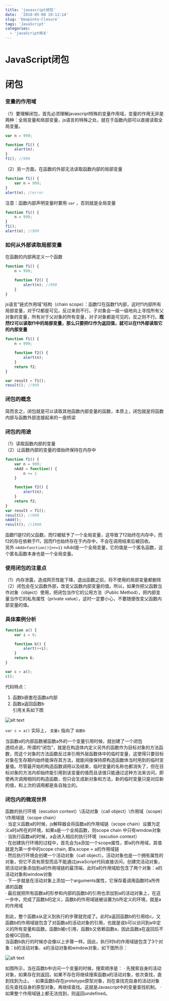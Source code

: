 ```yaml
---
title: 'javascript闭包'
date:  '2018-05-08 19:12:14'
slug: 'Deepinto-Closure'
tags: 'JavaScript'
categories: 
  - 'javaScript相关'
---
```


<div class="jquery-head">
    <h1>JavaScript闭包</h1>
</div> 

闭包
=============

### 变量的作用域  

（1）要理解闭包，首先必须理解javascript特殊的变量作用域，变量的作用无非是两种：全局变量和局部变量，js语言的特殊之处，就在于函数内部可以直接读取全局变量。    

```javascript
var n = 999;

function f1() {
    alert(n);
}
f1(); //999  
```

（2）另一方面，在函数的外部无法读取函数内部的局部变量       

```javascript
function f1() {
    var n = 999;
}
alert(n); //error
```

注意：函数内部声明变量时要用 `var` ，否则就是全局变量

```javascript
function f1() {
    n = 999;
}
f1();
alert(n); //999
```

### 如何从外部读取局部变量   

在函数的内部再定义一个函数

```javascript
function f1() {
    n = 999;

    function f2() {
        alert(n); //999
    }
}
```

js语言“链式作用域”结构（chain scope）：函数f2在函数f1内部，这时f1内部所有局部变量，对于f2都是可见，反过来则不行。子对象会一级一级地向上寻找所有父对象的变量，所有对于父对象的所有变量，对子对象都是可见的，反之则不行。**既然f2可以读取f1中的局部变量，那么只要把f2作为返回值，就可以在f1外部读取它的内部变量**

```javascript
function f1() {
    n = 999;

    function f2() {
        alert(n);
    }
    return f2;
}

var result = f1();
result(); //999
```

### 闭包的概念

简而言之，闭包就是可以读取其他函数内部变量的函数，本质上，闭包就是将函数内部与函数外部连接起来的一座桥梁   

### 闭包的用途  

（1）读取函数内部的变量   
（2）让函数内部的变量的值始终保持在内存中

```javascript
function f1() {
    var n = 999;
    nAdd = function() {
        n += 1
    }

    function f2() {
        alert(n);
    }
    return f2;
}
var result = f1();
result(); //999
nAdd();
result(); //1000
```

函数f1是f2的父函数，而f2被赋予了一个全局变量，这导致了f2始终在内存中，而f2的存在依赖于f1，因而f1也始终存在于内存中，不会在调用结束后被回收。   
另外 `nAdd=function(){n+=1}` nAdd是一个全局变量，它的值是一个匿名函数，这个匿名函数本身也是一个全局变量。

### 使用闭包的注意点

（1）内存泄露，造成网页性能下降，退出函数之前，将不使用的局部变量都删除   
（2）闭包会在父函数外部，改变父函数内部变量的值。所以，如果你把父函数当作对象（object）使用，把闭包当作它的公用方法（Public Method），把内部变量当作它的私有属性（private value），这时一定要小心，不要随便改变父函数内部变量的值。

### 具体案例分析    

```javascript
function a() {
    var i = 0;

    function b() {
        alert(++i);
    }
    return b;
}

var c = a();
c();
```

代码特点：  
1. 函数b嵌套在函数a内部  
2. 函数a返回函数b  
引用关系如下图

![alt text](/img/closure.png "闭包案例")

  
`var c = a()` 实际上， `变量c` 指向了 `函数b`

当函数a的内部函数被函数a外的一个变量引用时候，就创建了一个闭包  
透彻点说，所谓的“闭包”，就是在构造体内定义另外的函数作为目标对象的方法函数，而这个对象的方法函数反过来引用外层函数体中的临时变量，这使得只要目标对象在生存期内始终能保存其方法，就能间接保持原构造函数体当时用到的临时变量值。尽管最开始的构造函数调用以及结束，临时变量的名称也都消失了，但在目标对象的方法内却始终能引用到该变量的值而且该值只能通过这种方法来访问，即使再次调用相同的构造函数，但只会生成新对象和方法，新的临时变量只是对应新的值，和上次的调用都是各自独立的。   

### 闭包内的微观世界   

函数的执行环境（excution context）\活动对象（call object）\作用域（scope）\作用域链（scope chain）  
· 当定义函数a的时候，js解释器会将函数a的作用域链（scope chain）设置为定义a时a所在的环境，如果a是一个全局函数，则scope chain 中只有window对象   
· 当执行函数a的时候，a会进入相应的执行环境（excution context）  
· 在创建执行环境的过程中，首先会为a添加一个scope属性，即a的作用域，其值就是为第一步中的scope chain, 即a.scope = a的作用域链  
· 然后执行环境会创建一个活动对象（call object）。活动对象也是一个拥有属性的对象，但它不具有原型而且不能通过javaScript代码直接访问，创建完活动对象，把活动对象添加到a的作用域链的最顶端，此时a的作用域脸包含了两个对象：a的活动对象和window对象  
· 下一步就是在活动对象上添加一个arguments属性，它保存着调用函数时a所传递的函数  
· 最后就把所有函数a的形参和内部的函数b的引用也添加到a的活动对象上，在这一步中，完成了函数b的定义，函数b的作用域链被设置为b所定义的环境，就是a的作用域  

到此，整个函数a从定义到执行的步骤就完成了。此时a返回函数b的引用给c，又函数b的作用域链包含了对函数a的活动对象的引用，也就是说b可以访问到a中定义的所有变量和函数。函数b被c引用，函数b又依赖函数a，因此函数a在返回后不会被GC回收。  
当函数b执行的时候亦会像以上步骤一样。因此，执行时b的作用域链包含了3个对象：b的活动对象、a的活动对象和window对象，如下图所示：  

![alt text](/img/scopeChain.png "闭包案例")

  
如图所示，当在函数b中访问一个变量的时候，搜索顺序是：
· 先搜索自身的活动对象，如果存在则返回，如果不存在将继续搜索函数a的活动对象，依次查找，直到找到为止。 
· 如果函数b存在prototype原型对象，则在查找完自身的活动对象后先查找自身的原型对象，再继续查找。这就是Javascript中的变量查找机制。 
· 如果整个作用域链上都无法找到，则返回undefined。
